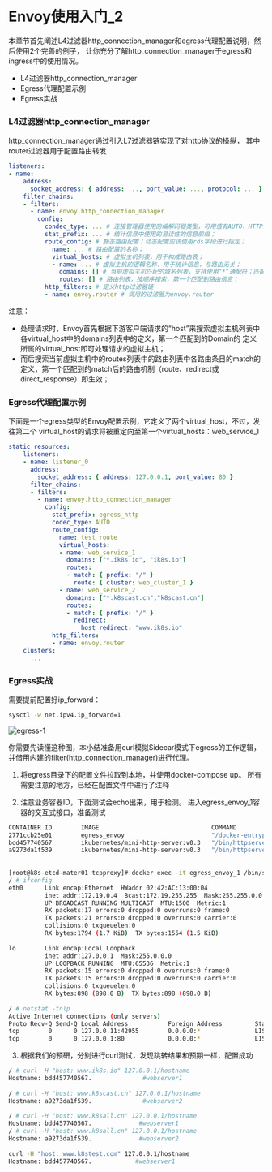 # Envoy使用入门_2
本章节首先阐述L4过滤器http_connection_manager和egress代理配置说明，然后使用2个完善的例子，
让你充分了解http_connection_manager于egress和ingress中的使用情况。

 
- L4过滤器http_connection_manager
- Egress代理配置示例
- Egress实战

### L4过滤器http_connection_manager

http_connection_manager通过引入L7过滤器链实现了对http协议的操纵， 其中router过滤器用于配置路由转发
```yaml
listeners:
- name:
    address:
      socket_address: { address: ..., port_value: ..., protocol: ... }
    filter_chains:
    - filters:
      - name: envoy.http_connection_manager
        config:
          condec_type: ... # 连接管理器使用的编解码器类型，可用值有AUTO、HTTP1和HTTP2；
          stat_prefix: ... # 统计信息中使用的易读性的信息前缀；
          route_config: # 静态路由配置；动态配置应该使用rds字段进行指定；
            name: ... # 路由配置的名称；
            virtual_hosts: # 虚拟主机列表，用于构成路由表；
            - name: ... # 虚拟主机的逻辑名称，用于统计信息，与路由无关；
              domains: [] # 当前虚拟主机匹配的域名列表，支持使用“*”通配符；匹配搜索次序为精确匹配、前缀通配、后缀通配及完全通配；
              routes: [] # 路由列表，按顺序搜索，第一个匹配到路由信息；
          http_filters: # 定义http过滤器链
          - name: envoy.router # 调用的过滤器为envoy.router
```
注意：
- 处理请求时，Envoy首先根据下游客户端请求的“host”来搜索虚拟主机列表中各virtual_host中的domains列表中的定义，第一个匹配到的Domain的 定义所属的virtual_host即可处理请求的虚拟主机；
- 而后搜索当前虚拟主机中的routes列表中的路由列表中各路由条目的match的定义，第一个匹配到的match后的路由机制（route、redirect或direct_response）即生效；

### Egress代理配置示例
下面是一个egress类型的Envoy配置示例，它定义了两个virtual_host，不过，发往第二个 virtual_host的请求将被重定向至第一个virtual_hosts：web_service_1
```yaml
static_resources:
    listeners:
    - name: listener_0
      address:
        socket_address: { address: 127.0.0.1, port_value: 80 }
      filter_chains:
      - filters:
        - name: envoy.http_connection_manager
          config:
            stat_prefix: egress_http
            codec_type: AUTO
            route_config:
              name: test_route
              virtual_hosts:
              - name: web_service_1
                domains: ["*.ik8s.io", "ik8s.io"]
                routes:
                - match: { prefix: "/" }
                  route: { cluster: web_cluster_1 }
              - name: web_service_2
                domains: ["*.k8scast.cn","k8scast.cn"]
                routes:
                - match: { prefix: "/" }
                  redirect:
                    host_redirect: "www.ik8s.io"
            http_filters:
            - name: envoy.router
    clusters:
      ...
```
### Egress实战


需要提前配置好ip_forward：
```bash
sysctl -w net.ipv4.ip_forward=1
```

![egress-1](https://github-aaron89.oss-cn-beijing.aliyuncs.com/istio/egress-http_connection_manager.png)

你需要先读懂这种图，本小结准备用curl模拟Sidecar模式下egress的工作逻辑，并借用内建的filter(http_connection_manager)进行代理。

1) 将egress目录下的配置文件拉取到本地，并使用docker-compose up。
    所有需要注意的地方，已经在配置文件中进行了注释
    
2) 注意业务容器ID，下面测试会echo出来，用于检测。
    进入egress_envoy_1容器的交互式接口，准备测试
```bash
CONTAINER ID        IMAGE                               COMMAND                  CREATED             STATUS              PORTS               NAMES
2771ccb25e01        egress_envoy                        "/docker-entrypoint.…"   22 seconds ago      Up 21 seconds       10000/tcp           egress_envoy_1
bdd457740567        ikubernetes/mini-http-server:v0.3   "/bin/httpserver"        24 seconds ago      Up 23 seconds       8081/tcp            egress_webserver1_1
a9273da1f539        ikubernetes/mini-http-server:v0.3   "/bin/httpserver"        24 seconds ago      Up 23 seconds       8081/tcp            egress_webserver2_1
    
    
[root@k8s-etcd-mater01 tcpproxy]# docker exec -it egress_envoy_1 /bin/sh
/ # ifconfig 
eth0      Link encap:Ethernet  HWaddr 02:42:AC:13:00:04  
          inet addr:172.19.0.4  Bcast:172.19.255.255  Mask:255.255.0.0
          UP BROADCAST RUNNING MULTICAST  MTU:1500  Metric:1
          RX packets:17 errors:0 dropped:0 overruns:0 frame:0
          TX packets:21 errors:0 dropped:0 overruns:0 carrier:0
          collisions:0 txqueuelen:0 
          RX bytes:1794 (1.7 KiB)  TX bytes:1554 (1.5 KiB)
    
lo        Link encap:Local Loopback  
          inet addr:127.0.0.1  Mask:255.0.0.0
          UP LOOPBACK RUNNING  MTU:65536  Metric:1
          RX packets:15 errors:0 dropped:0 overruns:0 frame:0
          TX packets:15 errors:0 dropped:0 overruns:0 carrier:0
          collisions:0 txqueuelen:0 
          RX bytes:898 (898.0 B)  TX bytes:898 (898.0 B)
    
/ # netstat -tnlp
Active Internet connections (only servers)
Proto Recv-Q Send-Q Local Address           Foreign Address         State       PID/Program name    
tcp        0      0 127.0.0.11:42955        0.0.0.0:*               LISTEN      -
tcp        0      0 127.0.0.1:80            0.0.0.0:*               LISTEN      1/envoy

```

3) 根据我们的预研，分别进行curl测试，发现跳转结果和预期一样，配置成功
```bash
/ # curl -H "host: www.ik8s.io" 127.0.0.1/hostname
Hostname: bdd457740567.              #webserver1
    
/ # curl -H "host: www.k8scast.cn" 127.0.0.1/hostname
Hostname: a9273da1f539.              #webserver2
    
/ # curl -H "host: www.k8sall.cn" 127.0.0.1/hostname
Hostname: bdd457740567.             #webserver1
/ # curl -H "host: www.k8sall.cn" 127.0.0.1/hostname
Hostname: a9273da1f539.             #webserver2
    
curl -H "host: www.k8stest.com" 127.0.0.1/hostname
Hostname: bdd457740567.            #webserver1

```
